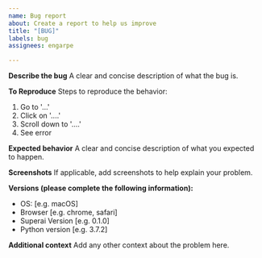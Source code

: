 ```yaml
---
name: Bug report
about: Create a report to help us improve
title: "[BUG]"
labels: bug
assignees: engarpe

---
```


**Describe the bug**
A clear and concise description of what the bug is.

**To Reproduce**
Steps to reproduce the behavior:
1. Go to '...'
2. Click on '....'
3. Scroll down to '....'
4. See error

**Expected behavior**
A clear and concise description of what you expected to happen.

**Screenshots**
If applicable, add screenshots to help explain your problem.

**Versions (please complete the following information):**
 - OS: [e.g. macOS]
 - Browser [e.g. chrome, safari]
 - Superai Version [e.g. 0.1.0]
 - Python version [e.g. 3.7.2]

**Additional context**
Add any other context about the problem here.

